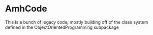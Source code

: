 <a id="amhcode" style="width:0;height:0;margin:0;padding:0;">&zwnj;</a>

# AmhCode

This is a bunch of legacy code, mostly building off of the class system defined in the ObjectOrientedProgramming subpackage